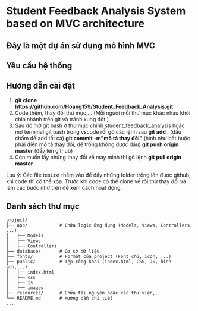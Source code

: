 # Student Feedback Analysis System based on MVC architecture 

Đây là một dự án sử dụng mô hình **MVC**
---

## Yêu cầu hệ thống

## Hướng dẫn cài đặt
1. **git clone https://github.com/Hoang159/Student_Feedback_Analysis.git**
2. Code thêm, thay đổi thư mục,... (Mỗi người mỗi thư mục khác nhau khỏi chia nhánh trên git và tránh xung đột )
3. Sau đó mở git bash ở thư mục chính student_feedback_analysis hoặc mở terminal git bash trong vscode rồi gõ các lệnh sau 
**git add .** (dấu chấm để add tất cả)
**git commit -m"mô tả thay đổi"** (hình như bắt buộc phải điền mô tả thay đổi, để trống không được đâu)
**git push origin master** (đẩy lên github)
4. Còn muốn lấy những thay đổi về máy mình thì gõ lệnh **git pull origin master**

Lưu ý: Các file test.txt thêm vào để đẩy những folder trống lên được github, khi code thì có thể xóa. Trước khi code có thể clone về rồi thử thay đổi và làm các bước như trên để xem cách hoạt động.

## Danh sách thư mục
```
project/
├── app/            # Chứa logic ứng dụng (Models, Views, Controllers, ...)
│   ├── Models      
│   ├── Views       
│   ├── Controllers 
├── database/       # Cơ sở dữ liệu
├── fonts/          # Format của project (Font chữ, icon, ...)
├── public/         # Tệp công khai (index.html, CSS, JS, hình ảnh,...)
│   ├── index.html  
│   ├── css         
│   ├── js          
│   ├── images      
├── resources/      # Chứa tài nguyên hoặc các thư viện,...
└── README.md       # Hướng dẫn chi tiết
...
```